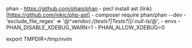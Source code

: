 phan
    - https://github.com/phan/phan
    - pecl install ast (link)[https://github.com/nikic/php-ast]
    - composer require phan/phan --dev
    - 'exclude_file_regex' => '@^vendor/.*/(tests?|Tests?)|/\.null-ls*/@',
    - envs
        -  PHAN_DISABLE_XDEBUG_WARN=1
        -  PHAN_ALLOW_XDEBUG=0




<!-- dont remember which plugin required -->
export TMPDIR=/tmp/nvim



